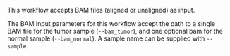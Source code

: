 <!---Example of input directory structure, delete and edit as appropriate per workflow.--->
This workflow accepts BAM files (aligned or unaligned) as input.

The BAM input parameters for this workflow accept the path to a single BAM file for the tumor sample (`--bam_tumor`), and one optional bam for the normal sample (`--bam_normal`). A sample name can be supplied with `--sample`.
